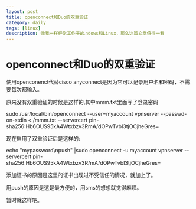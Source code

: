 ```yaml
---
layout: post
title: openconnect和Duo的双重验证
category: daily
tags: [linux]
description: 像我一样经常工作于Windows和Linux，那么这篇文章值得一看
---
```


# openconnect和Duo的双重验证

使用openconenct代替cisco anyconnect是因为它可以记录用户名和密码，不需要每次都输入。

原来没有双重验证的时候是这样的,其中mmm.txt里面写了登录密码

sudo /usr/local/bin/openconnect --user=myaccount vpnserver --passwd-on-stdin <./mmm.txt  --servercert pin-sha256:Hb6OUS95kA4Wtxbzv3RmA/dOPwTvbI3tjOCjheGres=

现在启用了双重验证后是这样的:

echo "mypassword\npush" |sudo openconnect -u myaccount vpnserver --servercert pin-sha256:Hb6OUS95kA4Wtxbzv3R/mA/dOPwTvbI3tjOCjheGres=

添加证书的原因是这里的证书出现过不受信任的情况，就加上了。

用push的原因是这是最方便的，用sms的想想就觉得麻烦。

暂时就这样吧。

